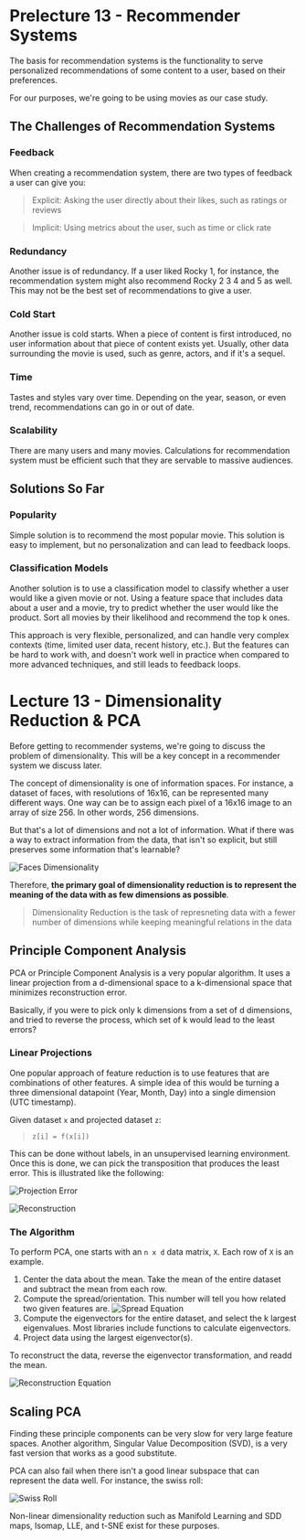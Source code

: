 # Prelecture 13 - Recommender Systems
The basis for recommendation systems is the functionality to serve personalized recommendations of some content to a user, based on their preferences.

For our purposes, we're going to be using movies as our case study.

## The Challenges of Recommendation Systems
### Feedback
When creating a recommendation system, there are two types of feedback a user can give you:

> Explicit: Asking the user directly about their likes, such as ratings or reviews

> Implicit: Using metrics about the user, such as time or click rate

### Redundancy
Another issue is of redundancy. If a user liked Rocky 1, for instance, the recommendation system might also recommend Rocky 2 3 4 and 5 as well. This may not be the best set of recommendations to give a user.

### Cold Start
Another issue is cold starts. When a piece of content is first introduced, no user information about that piece of content exists yet. Usually, other data surrounding the movie is used, such as genre, actors, and if it's a sequel.

### Time
Tastes and styles vary over time. Depending on the year, season, or even trend, recommendations can go in or out of date.

### Scalability
There are many users and many movies. Calculations for recommendation system must be efficient such that they are servable to massive audiences.

## Solutions So Far
### Popularity
Simple solution is to recommend the most popular movie. This solution is easy to implement, but no personalization and can lead to feedback loops.

### Classification Models
Another solution is to use a classification model to classify whether a user would like a given movie or not. Using a feature space that includes data about a user and a movie, try to predict whether the user would like the product. Sort all movies by their likelihood and recommend the top k ones.

This approach is very flexible, personalized, and can handle very complex contexts (time, limited user data, recent history, etc.). But the features can be hard to work with, and doesn't work well in practice when compared to more advanced techniques, and still leads to feedback loops.

# Lecture 13 - Dimensionality Reduction & PCA
Before getting to recommender systems, we're going to discuss the problem of dimensionality. This will be a key concept in a recommender system we discuss later.

The concept of dimensionality is one of information spaces. For instance, a dataset of faces, with resolutions of 16x16, can be represented many different ways. One way can be to assign each pixel of a 16x16 image to an array of size 256. In other words, 256 dimensions.

But that's a lot of dimensions and not a lot of information. What if there was a way to extract information from the data, that isn't so explicit, but still preserves some information that's learnable?

![Faces Dimensionality](./img/13-1.png)

Therefore, **the primary goal of dimensionality reduction is to represent the meaning of the data with as few dimensions as possible**.

> Dimensionality Reduction is the task of represneting data with a fewer number of dimensions while keeping meaningful relations in the data

## Principle Component Analysis
PCA or Principle Component Analysis is a very popular algorithm. It uses a linear projection from a d-dimensional space to a k-dimensional space that minimizes reconstruction error.

Basically, if you were to pick only k dimensions from a set of d dimensions, and tried to reverse the process, which set of k would lead to the least errors?

### Linear Projections
One popular approach of feature reduction is to use features that are combinations of other features. A simple idea of this would be turning a three dimensional datapoint (Year, Month, Day) into a single dimension (UTC timestamp). 

Given dataset `x` and projected dataset `z`:

> `z[i] = f(x[i])`

This can be done without labels, in an unsupervised learning environment. Once this is done, we can pick the transposition that produces the least error. This is illustrated like the following:

![Projection Error](./img/13-2.png)

![Reconstruction](./img/13-3.png)

### The Algorithm
To perform PCA, one starts with an `n x d` data matrix, `X`. Each row of `X` is an example.

1. Center the data about the mean. Take the mean of the entire dataset and subtract the mean from each row.
2. Compute the spread/orientation. This number will tell you how related two given features are.
![Spread Equation](./img/13-4.png)
3. Compute the eigenvectors for the entire dataset, and select the k largest eigenvalues. Most libraries include functions to calculate eigenvectors.
4. Project data using the largest eigenvector(s).

To reconstruct the data, reverse the eigenvector transformation, and readd the mean.

![Reconstruction Equation](./img/13-5.png)

## Scaling PCA
Finding these principle components can be very slow for very large feature spaces. Another algorithm, Singular Value Decomposition (SVD), is a very fast version that works as a good substitute.

PCA can also fail when there isn't a good linear subspace that can represent the data well. For instance, the swiss roll:

![Swiss Roll](./img/13-6.png)

Non-linear dimensionality reduction such as Manifold Learning and SDD maps, Isomap, LLE, and t-SNE exist for these purposes.